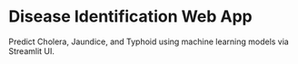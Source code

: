 # Disease Identification Web App

Predict Cholera, Jaundice, and Typhoid using machine learning models via Streamlit UI.